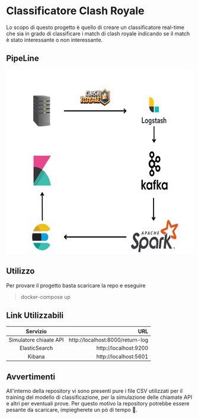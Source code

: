 # Classificatore Clash Royale
Lo scopo di questo progetto è quello di creare un classificatore real-time che sia in grado di classificare i match di clash royale indicando se il match è stato interessante o non interessante.

## PipeLine
<img src="./book/images/pipe.png" width="750" height="500">

## Utilizzo
Per provare il progetto basta scaricare la repo e eseguire 
> docker-compose up

## Link Utilizzabili
|Servizio|URL| 
|:---:|---:|
|Simulatore chiaate API| http://localhost:8000/return-log|
|ElasticSearch|http://localhost:9200|
|Kibana|http://localhost:5601|


## Avvertimenti 
All'interno della repository vi sono presenti pure i file CSV utilizzati per il training del modello di classificazione, per la simulazione delle chiamate API e altri per eventuali prove.
Per questo motivo la repository potrebbe essere pesante da scaricare, impiegherete un pò di tempo 🤗.
